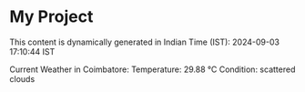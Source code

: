 # My Project

This content is dynamically generated in Indian Time (IST): 2024-09-03 17:10:44 IST


Current Weather in Coimbatore:
Temperature: 29.88 °C
Condition: scattered clouds
